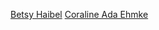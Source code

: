 [Betsy Haibel](https://gittip.com/betsythemuffin)
[Coraline Ada Ehmke](https://www.gittip.com/bantik)